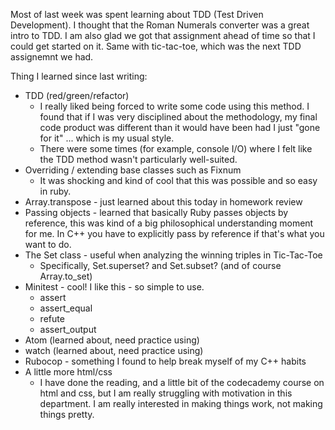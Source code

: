 Most of last week was spent learning about TDD (Test Driven Development). I thought that the Roman Numerals converter was a great intro to TDD. I am also glad we got that assignment ahead of time so that I could get started on it. Same with tic-tac-toe, which was the next TDD assignemnt we had. 

Thing I learned since last writing:
* TDD (red/green/refactor) 
    * I really liked being forced to write some code using this method. I found that if I was very disciplined about the methodology, my final code product was different than it would have been had I just "gone for it" ... which is my usual style.
    * There were some times (for example, console I/O) where I felt like the TDD method wasn't particularly well-suited.
* Overriding / extending base classes such as Fixnum
    * It was shocking and kind of cool that this was possible and so easy in ruby. 
* Array.transpose - just learned about this today in homework review
* Passing objects - learned that basically Ruby passes objects by reference, this was kind of a big philosophical understanding moment for me. In C++ you have to explicitly pass by reference if that's what you want to do.
* The Set class - useful when analyzing the winning triples in Tic-Tac-Toe
    * Specifically, Set.superset? and Set.subset? (and of course Array.to_set)
* Minitest - cool! I like this - so simple to use.
    * assert
    * assert_equal
    * refute
    * assert_output
* Atom (learned about, need practice using)
* watch (learned about, need practice using)
* Rubocop - something I found to help break myself of my C++ habits 
* A little more html/css
    * I have done the reading, and a little bit of the codecademy course on html and css, but I am really struggling with motivation in this department. I am really interested in making things work, not making things pretty.
